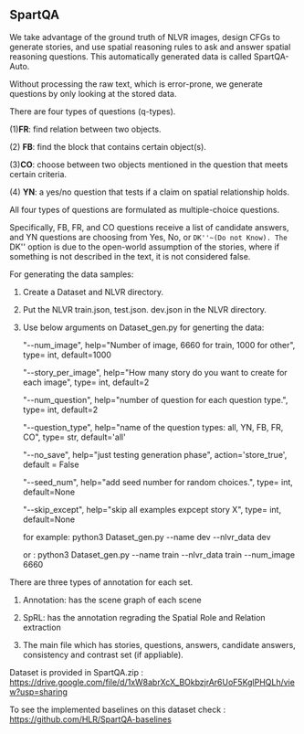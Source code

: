 ## SpartQA

  

We take advantage of the ground truth of NLVR images, design CFGs to generate stories, and use spatial reasoning rules to ask and answer spatial reasoning questions. This automatically generated data is called SpartQA-Auto.

  

Without processing the raw text, which is error-prone, we generate questions by only looking at the stored data.

  

There are four types of questions (q-types).

(1)**FR**: find relation between two objects.

(2) **FB**: find the block that contains certain object(s).

(3)**CO**: choose between two objects mentioned in the question that meets certain criteria.

(4) **YN**: a yes/no question that tests if a claim on spatial relationship holds.

  

All four types of questions are formulated as multiple-choice questions.

Specifically, FB, FR, and CO questions receive a list of candidate answers, and YN questions are choosing from Yes, No, or ``DK''~(Do not Know). The `` DK'' option is due to the open-world assumption of the stories, where if something is not described in the text, it is not considered false.

  
  

For generating the data samples:

1. Create a Dataset and NLVR directory.

2. Put the NLVR train.json, test.json. dev.json in the NLVR directory.

3. Use below arguments on Dataset_gen.py for generting the data:


    "--num_image",  help="Number of image, 6660 for train, 1000 for other", type= int, default=1000
    
    "--story_per_image",  help="How many story do you want to create for each image", type= int, default=2
    
    "--num_question",  help="number of question for each question type.", type= int, default=2
    
    "--question_type",  help="name of the question types: all, YN, FB, FR, CO", type= str, default='all'
    
    "--no_save",  help="just testing generation phase", action='store_true', default = False
    
    "--seed_num", help="add seed number for random choices.", type= int, default=None
    
    "--skip_except", help="skip all examples expcept story X", type= int, default=None

  

    for example:       python3 Dataset_gen.py --name dev --nlvr_data dev
    
    or :                      python3 Dataset_gen.py --name train --nlvr_data train --num_image 6660

  
  
  

There are three types of annotation for each set.

1. Annotation: has the scene graph of each scene

2. SpRL: has the annotation regrading the Spatial Role and Relation extraction

3. The main file which has stories, questions, answers, candidate answers, consistency and contrast set (if appliable).

  

Dataset is provided in SpartQA.zip : https://drive.google.com/file/d/1xW8abrXcX_BOkbzjrAr6UoF5KglPHQLh/view?usp=sharing

  

To see the implemented baselines on this dataset check : https://github.com/HLR/SpartQA-baselines

